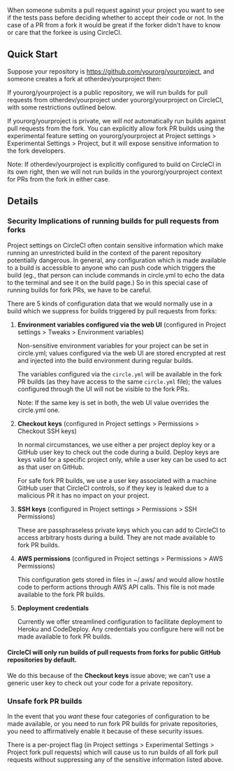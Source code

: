 <!--

title: Building Pull Requests from forks
short_title: Fork PR Builds
last_updated: April 2, 2015

-->

When someone submits a pull request against your project you want to see if the 
tests pass before deciding whether to accept their code or not. In the case of a PR from a fork
it would be great if the forker didn't have to know or care that the forkee is using CircleCI.

## Quick Start

Suppose your repository is https://github.com/yourorg/yourproject, and someone creates a fork at
otherdev/yourproject then:

If yourorg/yourproject is a public repository, we will run builds for pull requests 
from otherdev/yourproject under yourorg/yourproject on CircleCI, with some restrictions
outlined below.

If yourorg/yourproject is private, we *will not* automatically run builds against pull requests 
from the fork. You can explicitly allow fork PR builds using the experimental feature setting on 
yourorg/yourproject at Project settings > Experimental Settings > Project, but it will expose
sensitive information to the fork developers.

<span class='label label-info'>Note:</span> If otherdev/yourproject is explicitly configured to
build on CircleCI in its own right, then we will not run builds in the yourorg/yourproject context 
for PRs from the fork in either case.

## Details

### Security Implications of running builds for pull requests from forks

Project settings on CircleCI often
contain sensitive information which make running an unrestricted build in the context of the parent 
repository potentially dangerous. In general, any configuration which is made available to a build 
is accessible to anyone who can push code which triggers the build (eg., that person can 
include commands in circle.yml to echo the data to the terminal and see it on the build page.) 
So in this special case of running builds for fork PRs, we have to be careful.

There are 5 kinds of configuration data that we would normally use in a build which we suppress
for builds triggered by pull requests from forks:

1. **Environment variables configured via the web UI**
   (configured in Project settings > Tweaks > Environment variables)

   Non-sensitive environment variables for your project can be set 
   in circle.yml; values configured via the web UI are stored encrypted at rest and
   injected into the build environment during regular builds.

   The variables configured via the `circle.yml` will be available in
   the fork PR builds (as they have access to the same `circle.yml` file);
   the values configured through the UI will not be visible to the fork
   PRs.

   <span class='label label-info'>Note:</span> If the same key is set in both, the web UI value overrides the circle.yml one.

2. **Checkout keys**
   (configured in Project settings > Permissions > Checkout SSH keys)

   In normal circumstances, we use either a per project deploy key or a GitHub user key to check 
   out the code during a build. Deploy keys are keys valid for a specific project only, while a user
   key can be used to act as that user on GitHub.

   For safe fork PR builds, we use a user key associated with a machine GitHub user that 
   CircleCI controls, so if they key is leaked due to a malicious PR it has no impact
   on your project.

3. **SSH keys** 
   (configured in Project settings > Permissions > SSH Permissions)

   These are passphraseless private keys which you can add to CircleCI to access arbitrary 
   hosts during a build. They are not made available to fork PR builds.

4. **AWS permissions**
   (configured in Project settings > Permissions > AWS Permissions)

   This configuration gets stored in files in ~/.aws/ and would allow hostile code to perform actions through AWS API calls. This file is not made available to the fork PR builds.

5. **Deployment credentials**

   Currently we offer streamlined configuration to facilitate deployment to Heroku and 
   CodeDeploy. Any credentials you configure here will not be made available to fork PR builds.

#### CircleCI will only run builds of pull requests from forks for public GitHub repositories by default. 

We do this because of the **Checkout keys** issue above; we can't use a generic user key to 
check out your code for a private repository.


### Unsafe fork PR builds

In the event that you *want* these four categories of configuration to be made available, or you need
to run fork PR builds for private repositories, you need to affirmatively enable it because of these 
security issues.

There is a per-project flag (in Project settings > Experimental Settings > Project fork pull requests)
which will cause us to run builds of all fork pull requests without suppressing any of the sensitive 
information listed above.

